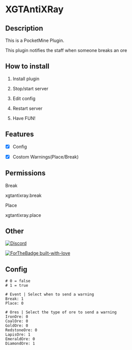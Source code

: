 # XGTAntiXRay

## Description


This is a PocketMine Plugin.

This plugin notifies the staff when someone breaks an ore

## How to install

1. Install plugin

2. Stop/start server

3. Edit config

4. Restart server

5. Have FUN!


## Features
- [X] Config

- [X] Costom Warnings(Place/Break)


## Permissions

Break

  xgtantixray.break

Place

  xgtantixray.place

## Other

[![Discord](https://img.shields.io/discord/689211475537297411?logo=discord)](https://discord.gg/h8uTKFh)

[![ForTheBadge built-with-love](http://ForTheBadge.com/images/badges/built-with-love.svg)](https://github.com/XGDavid)


## Config

```
# 0 = false
# 1 = true

# Event | Select when to send a warning
Break: 1 
Place: 0

# Ores | Select the type of ore to send a warning
IronOre: 0
CoalOre: 0
GoldOre: 0
RedstoneOre: 0
LapisOre: 1
EmeraldOre: 0
DiamondOre: 1
```

